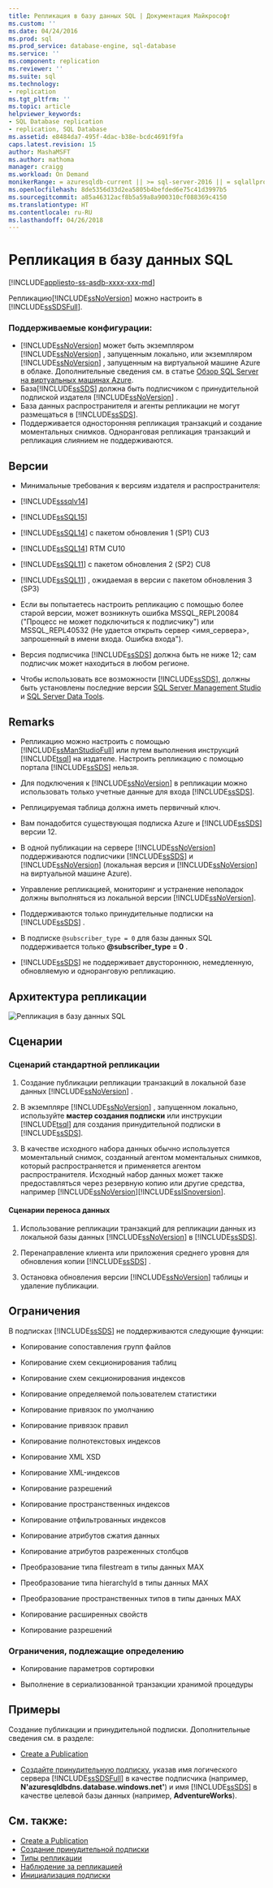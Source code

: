 ```yaml
---
title: Репликация в базу данных SQL | Документация Майкрософт
ms.custom: ''
ms.date: 04/24/2016
ms.prod: sql
ms.prod_service: database-engine, sql-database
ms.service: ''
ms.component: replication
ms.reviewer: ''
ms.suite: sql
ms.technology:
- replication
ms.tgt_pltfrm: ''
ms.topic: article
helpviewer_keywords:
- SQL Database replication
- replication, SQL Database
ms.assetid: e8484da7-495f-4dac-b38e-bcdc4691f9fa
caps.latest.revision: 15
author: MashaMSFT
ms.author: mathoma
manager: craigg
ms.workload: On Demand
monikerRange: = azuresqldb-current || >= sql-server-2016 || = sqlallproducts-allversions
ms.openlocfilehash: 8de5356d33d2ea5805b4befded6e75c41d3997b5
ms.sourcegitcommit: a85a46312acf8b5a59a8a900310cf088369c4150
ms.translationtype: HT
ms.contentlocale: ru-RU
ms.lasthandoff: 04/26/2018
---
```

# <a name="replication-to-sql-database"></a>Репликация в базу данных SQL
[!INCLUDE[appliesto-ss-asdb-xxxx-xxx-md](../../includes/appliesto-ss-asdb-xxxx-xxx-md.md)]

  Репликацию[!INCLUDE[ssNoVersion](../../includes/ssnoversion-md.md)] можно настроить в [!INCLUDE[ssSDSFull](../../includes/sssdsfull-md.md)].  
 
 ### <a name="supported-configurations"></a>**Поддерживаемые конфигурации:**  
 -  [!INCLUDE[ssNoVersion](../../includes/ssnoversion-md.md)] может быть экземпляром [!INCLUDE[ssNoVersion](../../includes/ssnoversion-md.md)] , запущенным локально, или экземпляром [!INCLUDE[ssNoVersion](../../includes/ssnoversion-md.md)] , запущенным на виртуальной машине Azure в облаке. Дополнительные сведения см. в статье [Обзор SQL Server на виртуальных машинах Azure](https://azure.microsoft.com/documentation/articles/virtual-machines-sql-server-infrastructure-services/).  
 - База[!INCLUDE[ssSDS](../../includes/sssds-md.md)] должна быть подписчиком с принудительной подпиской издателя [!INCLUDE[ssNoVersion](../../includes/ssnoversion-md.md)] .  
 -  База данных распространителя и агенты репликации не могут размещаться в [!INCLUDE[ssSDS](../../includes/sssds-md.md)].  
 - Поддерживается односторонняя репликация транзакций и создание моментальных снимков. Одноранговая репликация транзакций и репликация слиянием не поддерживаются.  
 
 ## <a name="versions"></a>Версии  
 - Минимальные требования к версиям издателя и распространителя:  
   
 -   [!INCLUDE[sssqlv14](../../includes/sssqlv14-md.md)]  
 
 -   [!INCLUDE[ssSQL15](../../includes/sssql15-md.md)]  
   
 -   [!INCLUDE[ssSQL14](../../includes/sssql14-md.md)] с пакетом обновления 1 (SP1) CU3  
   
 -   [!INCLUDE[ssSQL14](../../includes/sssql14-md.md)] RTM CU10  
   
 -   [!INCLUDE[ssSQL11](../../includes/sssql11-md.md)] с пакетом обновления 2 (SP2) CU8  
   
 -   [!INCLUDE[ssSQL11](../../includes/sssql11-md.md)] , ожидаемая в версии с пакетом обновления 3 (SP3)  
   
 - Если вы попытаетесь настроить репликацию с помощью более старой версии, может возникнуть ошибка MSSQL_REPL20084 ("Процесс не может подключиться к подписчику") или MSSQL_REPL40532 (Не удается открыть сервер \<имя_сервера>, запрошенный в имени входа. Ошибка входа").  
 
 - Версия подписчика [!INCLUDE[ssSDS](../../includes/sssds-md.md)] должна быть не ниже 12; сам подписчик может находиться в любом регионе.  
   
 - Чтобы использовать все возможности [!INCLUDE[ssSDS](../../includes/sssds-md.md)], должны быть установлены последние версии [SQL Server Management Studio](https://msdn.microsoft.com/library/mt238290.aspx) и [SQL Server Data Tools](https://msdn.microsoft.com/library/mt204009.aspx).  
   
 ## <a name="remarks"></a>Remarks  
 - Репликацию можно настроить с помощью [!INCLUDE[ssManStudioFull](../../includes/ssmanstudiofull-md.md)] или путем выполнения инструкций [!INCLUDE[tsql](../../includes/tsql-md.md)] на издателе. Настроить репликацию с помощью портала [!INCLUDE[ssSDS](../../includes/sssds-md.md)] нельзя.  
   
 - Для подключения к [!INCLUDE[ssNoVersion](../../includes/ssnoversion-md.md)] в репликации можно использовать только учетные данные для входа [!INCLUDE[ssSDS](../../includes/sssds-md.md)].  
   
 - Реплицируемая таблица должна иметь первичный ключ.  
   
 - Вам понадобится существующая подписка Azure и [!INCLUDE[ssSDS](../../includes/sssds-md.md)] версии 12.  
   
 - В одной публикации на сервере [!INCLUDE[ssNoVersion](../../includes/ssnoversion-md.md)] поддерживаются подписчики [!INCLUDE[ssSDS](../../includes/sssds-md.md)] и [!INCLUDE[ssNoVersion](../../includes/ssnoversion-md.md)] (локальная версия и [!INCLUDE[ssNoVersion](../../includes/ssnoversion-md.md)] на виртуальной машине Azure).  
   
 - Управление репликацией, мониторинг и устранение неполадок должны выполняться из локальной версии [!INCLUDE[ssNoVersion](../../includes/ssnoversion-md.md)].  
   
 - Поддерживаются только принудительные подписки на [!INCLUDE[ssSDS](../../includes/sssds-md.md)] .  
   
 - В подписке `@subscriber_type = 0` для базы данных SQL поддерживается только **@subscriber_type = 0** .  
   
 - [!INCLUDE[ssSDS](../../includes/sssds-md.md)] не поддерживает двустороннюю, немедленную, обновляемую и одноранговую репликацию.      
   
 ## <a name="replication-architecture"></a>Архитектура репликации  
 ![Репликация в базу данных SQL](../../relational-databases/replication/media/replication-to-sql-database.png "Репликация в базу данных SQL")  
   
 ## <a name="scenarios"></a>Сценарии  
   
 ### <a name="typical-replication-scenario"></a>Сценарий стандартной репликации  
   
 1.  Создание публикации репликации транзакций в локальной базе данных [!INCLUDE[ssNoVersion](../../includes/ssnoversion-md.md)] .  
   
 2.  В экземпляре [!INCLUDE[ssNoVersion](../../includes/ssnoversion-md.md)] , запущенном локально, используйте **мастер создания подписки** или инструкции [!INCLUDE[tsql](../../includes/tsql-md.md)] для создания принудительной подписки в [!INCLUDE[ssSDS](../../includes/sssds-md.md)].  
   
 3.  В качестве исходного набора данных обычно используется моментальный снимок, созданный агентом моментальных снимков, который распространяется и применяется агентом распространителя. Исходный набор данных может также предоставляться через резервную копию или другие средства, например [!INCLUDE[ssNoVersion](../../includes/ssnoversion-md.md)][!INCLUDE[ssISnoversion](../../includes/ssisnoversion-md.md)].  
   
 #### <a name="data-migration-scenario"></a>Сценарии переноса данных  
   
 1.  Использование репликации транзакций для репликации данных из локальной базы данных [!INCLUDE[ssNoVersion](../../includes/ssnoversion-md.md)] в [!INCLUDE[ssSDS](../../includes/sssds-md.md)].  
   
 2.  Перенаправление клиента или приложения среднего уровня для обновления копии [!INCLUDE[ssSDS](../../includes/sssds-md.md)] .  
   
 3.  Остановка обновления версии [!INCLUDE[ssNoVersion](../../includes/ssnoversion-md.md)] таблицы и удаление публикации.  
   
 ## <a name="limitations"></a>Ограничения  
  В подписках [!INCLUDE[ssSDS](../../includes/sssds-md.md)] не поддерживаются следующие функции:  
   
 -   Копирование сопоставления групп файлов  
   
 -   Копирование схем секционирования таблиц  
   
 -   Копирование схем секционирования индексов  
   
 -   Копирование определяемой пользователем статистики  
   
 -   Копирование привязок по умолчанию  
   
 -   Копирование привязок правил  
   
 -   Копирование полнотекстовых индексов  
   
 -   Копирование XML XSD  
   
 -   Копирование XML-индексов  
   
 -   Копирование разрешений  
   
 -   Копирование пространственных индексов  
   
 -   Копирование отфильтрованных индексов  
   
 -   Копирование атрибутов сжатия данных  
   
 -   Копирование атрибутов разреженных столбцов  
   
 -   Преобразование типа filestream в типы данных MAX  
   
 -   Преобразование типа hierarchyId в типы данных MAX  
   
 -   Преобразование пространственных типов в типы данных MAX  
   
 -   Копирование расширенных свойств  
   
 -   Копирование разрешений  
   
### <a name="limitations-to-be-determined"></a>Ограничения, подлежащие определению 
 
 -   Копирование параметров сортировки  
   
 -   Выполнение в сериализованной транзакции хранимой процедуры  
   
 ## <a name="examples"></a>Примеры  
  Создание публикации и принудительной подписки. Дополнительные сведения см. в разделе:  
   
 -   [Create a Publication](../../relational-databases/replication/publish/create-a-publication.md)  
   
 -   [Создайте принудительную подписку](../../relational-databases/replication/create-a-push-subscription.md), указав имя логического сервера [!INCLUDE[ssSDSFull](../../includes/sssdsfull-md.md)] в качестве подписчика (например, **N'azuresqldbdns.database.windows.net'**) и имя [!INCLUDE[ssSDS](../../includes/sssds-md.md)] в качестве целевой базы данных (например, **AdventureWorks**).  
   
 ## <a name="see-also"></a>См. также:  
 - [Create a Publication](../../relational-databases/replication/publish/create-a-publication.md)   
 - [Создание принудительной подписки](../../relational-databases/replication/create-a-push-subscription.md)   
 - [Типы репликации](../../relational-databases/replication/types-of-replication.md)   
 - [Наблюдение за репликацией](../../relational-databases/replication/monitor/monitoring-replication.md)   
 - [Инициализация подписки](../../relational-databases/replication/initialize-a-subscription.md)  

